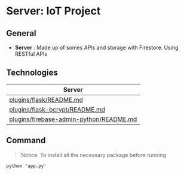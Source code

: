 # Server: IoT Project

## General ##

- **Server** : Made up of somes APIs and storage with Firestore. Using RESTful APIs

## Technologies ##

| Server | 
| ------ |
| [plugins/flask/README.md](https://github.com/pallets/flask) |
| [plugins/flask-bcrypt/README.md](https://github.com/maxcountryman/flask-bcrypt) |
| [plugins/firebase-admin-python/README.md](https://github.com/firebase/firebase-admin-python) |

## Command ##
> Notice: To install all the necessary package before running 
```
python 'app.py'
```

